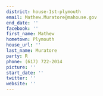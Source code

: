 ```yaml
---
district: house-1st-plymouth
email: Mathew.Muratore@mahouse.gov
end_date: ''
facebook: ''
first_name: Mathew
hometown: Plymouth
house_url: ''
last_name: Muratore
party: R
phone: (617) 722-2014
picture: ''
start_date: ''
twitter: ''
website: ''
---
```

